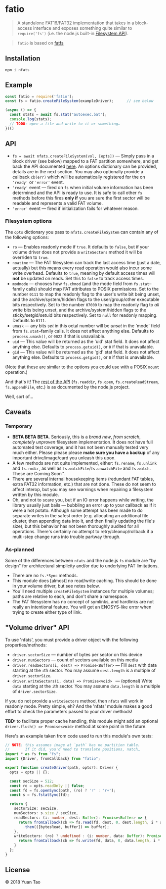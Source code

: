 # fatio

> A standalone FAT16/FAT32 implementation that takes in a block-access interface and exposes something quite similar to `require('fs')` (i.e. the node.js built-in [Filesystem API](http://nodejs.org/api/fs.html)).

> `fatio` is based on [fatfs]()

## Installation

`npm i nfats`

## Example

```js
const fatio = require('fatio');
const fs = fatio.createFileSystem(exampleDriver);      // see below

(async () => {
  const stats = await fs.stat("autoexec.bat");
  console.log(stats);
  // TODO: open a file and write to it or something…
})()
```

## API

* `fs = await nfats.createFileSystem(vol, [opts])` — Simply pass in a block driver (see below) mapped to a FAT partition somewhere, and get back the API documented [here](http://nodejs.org/api/fs.html). An options dictionary can be provided, details are in the next section. You may also optionally provide a callback `cb(err)` which will be automatically registered for the on `'ready'` or `'error'` event.
* `'ready'` event — fired on `fs` when initial volume information has been determined and the API is ready to use. It is safe to call other `fs` methods before this fires **only if** you are sure the first sector will be readable and represents a valid FAT volume.
* `'error'` event — fired if initialization fails for whatever reason.

### Filesystem options

The `opts` dictionary you pass to `nfats.createFileSystem` can contain any of the following options:

* `ro` — Enables readonly mode if `true`. It defaults to `false`, but if your volume driver does not provide a `writeSectors` method it will be overriden to `true`.
* `noatime` — The FAT filesystem can track the last access time (just a date, actually) but this means every read operation would also incur some write overhead. Defaults to `true`, meaning by default access times will **not** be updated on reads. Set this to `false` to track access times.
* `modmode` — chooses how `fs.chmod` (and the mode field from `fs.stat`–family calls) should map FAT attributes to POSIX permissions. Set to the number `0111` to map the readonly flag to the user's write bit being unset, and the archive/system/hidden flags to the user/group/other executable bits respectively. Set to the number `07000` to map the readonly flag to *all* write bits being unset, and the archive/system/hidden flags to the sticky/setgid/setuid bits respectively. Set to `null` for readonly mapping. Defaults to `0111`.
* `umask` — any bits *set* in this octal number will be *unset* in the 'mode' field from `fs.stat`–family calls. It does not affect anything else. Defaults to `process.umask()`, or `0022` if that is unavailable.
* `uid` — This value will be returned as the 'uid' stat field. It does not affect anything else. Defaults to `process.getuid()`, or `0` if that is unavailable.
* `gid` — This value will be returned as the 'gid' stat field. It does not affect anything else. Defaults to `process.getgid()`, or `0` if that is unavailable.

(Note that these are similar to the options you could use with a POSIX `mount` operation.)

And that's it! The [rest of the API](http://nodejs.org/api/fs.html) (`fs.readdir`, `fs.open`, `fs.createReadStream`, `fs.appendFile`, etc.) is as documented by the node.js project.

Well, sort of…

## Caveats

### Temporary

* **BETA** **BETA** **BETA**. Seriously, this is a *brand new*, *from scratch*, *completely unproven* filesystem implementation. It does not have full automated test coverage, and it has not been manually tested very much either. Please please please **make sure you have a backup** of any important drive/image/card you unleash this upon.
* A few methods are not quite implemented, either: `fs.rename`, `fs.unlink` and `fs.rmdir`, as well as `fs.watchFile`/`fs.unwatchFile` and `fs.watch`. These are Coming Soon™.
* There are several internal housekeeping items (redundant FAT tables, extra FAT32 information, etc.) that are not done. These do not seem to affect interop, but you may see warnings when repairing a filesystem written by this module.
* Oh, and not to scare you, but if an IO error happens while writing, the library usually just bails — bubbling an error up to your callback as if it were a hot potato. Although some attempt has been made to do separate writes in the safest order (e.g. allocating an additional file cluster, then appending data into it, and then finally updating the file's size), but this behavior has not been thoroughly audited for all operations. There's certainly no attempt to retry/cleanup/rollback if a multi-step change runs into trouble partway through.

### As-planned

Some of the differences between `nfats` and the node.js `fs` module are "by design" for architectural simplicity and/or due to underlying FAT limitations.

* There are no `fs.*Sync` methods.
* This module does [almost] no read/write caching. This should be done in your volume driver, but see notes below.
* You'll need multiple `createFileSystem` instances for multiple volumes; paths are relative to each, and don't share a namespace.
* The FAT filesystem has no concept of symlinks, and hardlinks are not really an intentional feature. You will get an ENOSYS-like error when trying to create either type of link.


## "Volume driver" API

To use 'nfats', you must provide a driver object with the following properties/methods:

* `driver.sectorSize` — number of bytes per sector on this device
* `driver.numSectors` — count of sectors available on this media
* `driver.readSectors(i, dest) => Promise<Buffer>` — Fill `dest` with data starting at the `i`th sector. You may assume `dest.length` is a multiple of `driver.sectorSize`.
* `driver.writeSectors(i, data) => Promise<void> ` — (optional) Write `data` starting at the `i`th sector. You may assume `data.length` is a multiple of `driver.sectorSize`.

If you do not provide a `writeSectors` method, then `nfats` will work in readonly mode. Pretty simple, eh? And the 'nfats' module makes a good effort to check the parameters passed to your driver methods!

**TBD:** to facilitate proper cache handling, this module might add an optional `driver.flush() => Promise<void>` method at some point in the future.

Here's an example taken from code used to run this module's own tests:

```typescript
// NOTE: this assumes image at `path` has no partition table.
//       If it did, you'd need to translate positions, natch…
import * as fs from "fs";
import {Driver, fromCallback} from "fatio";

export function createDriver(path, opts?): Driver {
  opts = opts || {};

  const secSize = 512;
  const ro = opts.readOnly || false;
  const fd = fs.openSync(path, (ro) ? 'r' : 'r+');
  const s = fs.fstatSync(fd);

  return {
    sectorSize: secSize,
    numSectors: s.size / secSize,
    readSectors: (i: number, dest: Buffer): Promise<Buffer> => {
      return fromCallback(cb => fs.read(fd, dest, 0, dest.length, i * secSize, cb), {multiArgs: true})
        .then(([bytesRead, buffer]) => buffer);
    },
    writeSectors: (ro) ? undefined : (i: number, data: Buffer): Promise<any> => {
      return fromCallback(cb => fs.write(fd, data, 0, data.length, i * secSize, cb), {multiArgs: true});
    }
  };
}

```


## License

© 2018 Yuan Tao
